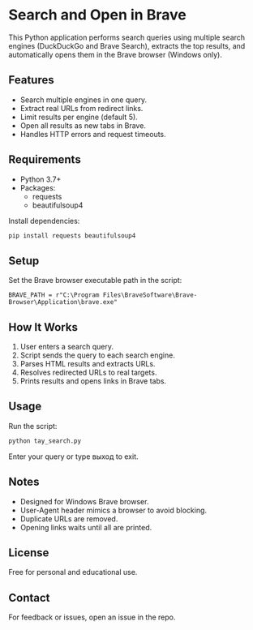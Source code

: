 # Search and Open in Brave

This Python application performs search queries using multiple search engines (DuckDuckGo and Brave Search), extracts the top results, and automatically opens them in the Brave browser (Windows only).

## Features

- Search multiple engines in one query.
- Extract real URLs from redirect links.
- Limit results per engine (default 5).
- Open all results as new tabs in Brave.
- Handles HTTP errors and request timeouts.

## Requirements

- Python 3.7+
- Packages:
  - requests
  - beautifulsoup4

Install dependencies:
```bash
pip install requests beautifulsoup4
```
## Setup

Set the Brave browser executable path in the script:
```
BRAVE_PATH = r"C:\Program Files\BraveSoftware\Brave-Browser\Application\brave.exe"
```
## How It Works

1. User enters a search query.
2. Script sends the query to each search engine.
3. Parses HTML results and extracts URLs.
4. Resolves redirected URLs to real targets.
5. Prints results and opens links in Brave tabs.

## Usage

Run the script:
```bash
python tay_search.py
```
Enter your query or type выход to exit.

## Notes

- Designed for Windows Brave browser.
- User-Agent header mimics a browser to avoid blocking.
- Duplicate URLs are removed.
- Opening links waits until all are printed.

## License

Free for personal and educational use.

## Contact

For feedback or issues, open an issue in the repo.
